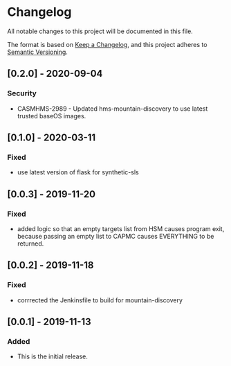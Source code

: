 # Changelog

All notable changes to this project will be documented in this file.

The format is based on [Keep a Changelog](https://keepachangelog.com/en/1.0.0/),
and this project adheres to [Semantic Versioning](https://semver.org/spec/v2.0.0.html).
<!--
Guiding Principles:
* Changelogs are for humans, not machines.
* There should be an entry for every single version.
* The same types of changes should be grouped.
* Versions and sections should be linkable.
* The latest version comes first.
* The release date of each version is displayed.
* Mention whether you follow Semantic Versioning.

Types of changes:
Added - for new features
Changed - for changes in existing functionality
Deprecated - for soon-to-be removed features
Removed - for now removed features
Fixed - for any bug fixes
Security - in case of vulnerabilities
-->

## [0.2.0] - 2020-09-04

### Security

- CASMHMS-2989 - Updated hms-mountain-discovery to use latest trusted baseOS images.

## [0.1.0] - 2020-03-11

### Fixed

- use latest version of flask for synthetic-sls

## [0.0.3] - 2019-11-20

### Fixed

- added logic so that an empty targets list from HSM causes program exit, because passing an empty list to CAPMC causes EVERYTHING to be returned.

## [0.0.2] - 2019-11-18

### Fixed

- corrrected the Jenkinsfile to build for mountain-discovery

## [0.0.1] - 2019-11-13

### Added

- This is the initial release.
